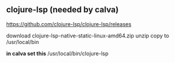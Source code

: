 


## clojure-lsp (needed by calva)


https://github.com/clojure-lsp/clojure-lsp/releases

download clojure-lsp-native-static-linux-amd64.zip
unzip 
copy to /usr/local/bin

**in calva set this**
/usr/local/bin/clojure-lsp